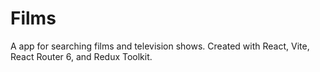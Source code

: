 # Films

A app for searching films and television shows.  Created with React, Vite, React Router 6, and Redux Toolkit.



